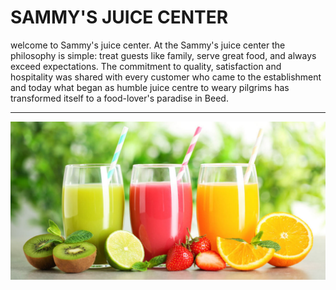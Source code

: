 # SAMMY'S JUICE CENTER 
welcome to Sammy's juice center. 
At the Sammy's juice center the philosophy is simple: treat guests like family, serve great food, and always exceed expectations. 
The commitment to quality, satisfaction and hospitality was shared with every customer who came to the establishment and today what began as humble juice centre to weary pilgrims has transformed itself to a food-lover's paradise in Beed.

---

![Our-juices](/images/verity-pro-03.jpg)